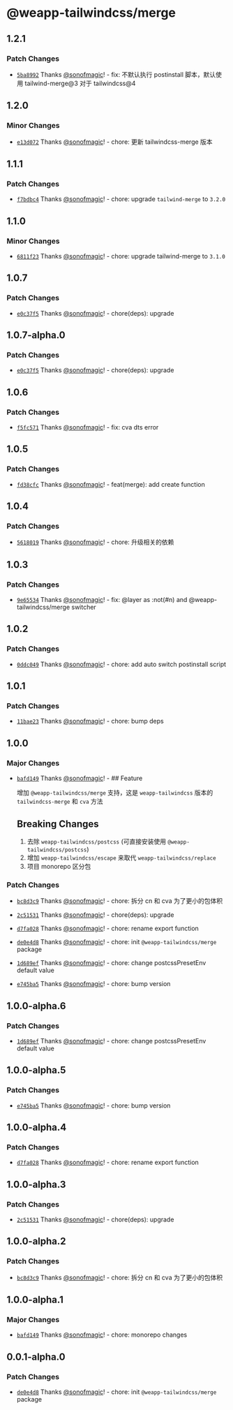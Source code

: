# @weapp-tailwindcss/merge

## 1.2.1

### Patch Changes

- [`5ba8992`](https://github.com/sonofmagic/weapp-tailwindcss/commit/5ba89920b01517ccb90598660cd0d5f9a4b4f623) Thanks [@sonofmagic](https://github.com/sonofmagic)! - fix: 不默认执行 postinstall 脚本，默认使用 tailwind-merge@3 对于 tailwindcss@4

## 1.2.0

### Minor Changes

- [`e13d072`](https://github.com/sonofmagic/weapp-tailwindcss/commit/e13d072524100b0ff7292e2e316b40d5cdadedb5) Thanks [@sonofmagic](https://github.com/sonofmagic)! - chore: 更新 tailwindcss-merge 版本

## 1.1.1

### Patch Changes

- [`f7bdbc4`](https://github.com/sonofmagic/weapp-tailwindcss/commit/f7bdbc41fda927f2884305730781621bad4f3157) Thanks [@sonofmagic](https://github.com/sonofmagic)! - chore: upgrade `tailwind-merge` to `3.2.0`

## 1.1.0

### Minor Changes

- [`6811f23`](https://github.com/sonofmagic/weapp-tailwindcss/commit/6811f231932925cf1f34ef45eda5b233d792d54f) Thanks [@sonofmagic](https://github.com/sonofmagic)! - chore: upgrade tailwind-merge to `3.1.0`

## 1.0.7

### Patch Changes

- [`e0c37f5`](https://github.com/sonofmagic/weapp-tailwindcss/commit/e0c37f5f546b143341a75701a1907f876df38fa9) Thanks [@sonofmagic](https://github.com/sonofmagic)! - chore(deps): upgrade

## 1.0.7-alpha.0

### Patch Changes

- [`e0c37f5`](https://github.com/sonofmagic/weapp-tailwindcss/commit/e0c37f5f546b143341a75701a1907f876df38fa9) Thanks [@sonofmagic](https://github.com/sonofmagic)! - chore(deps): upgrade

## 1.0.6

### Patch Changes

- [`f5fc571`](https://github.com/sonofmagic/weapp-tailwindcss/commit/f5fc5713732fd093fb17991117862ef87aa0dd2f) Thanks [@sonofmagic](https://github.com/sonofmagic)! - fix: cva dts error

## 1.0.5

### Patch Changes

- [`fd38cfc`](https://github.com/sonofmagic/weapp-tailwindcss/commit/fd38cfce64ee3edc7d454928367d76ff0e0c829a) Thanks [@sonofmagic](https://github.com/sonofmagic)! - feat(merge): add create function

## 1.0.4

### Patch Changes

- [`5618019`](https://github.com/sonofmagic/weapp-tailwindcss/commit/5618019c36bfabdef0cd4512f779127b83273db9) Thanks [@sonofmagic](https://github.com/sonofmagic)! - chore: 升级相关的依赖

## 1.0.3

### Patch Changes

- [`9e65534`](https://github.com/sonofmagic/weapp-tailwindcss/commit/9e65534f035ee4e17a2dc0b891278cacb92d5a0b) Thanks [@sonofmagic](https://github.com/sonofmagic)! - fix: @layer as :not(#n) and @weapp-tailwindcss/merge switcher

## 1.0.2

### Patch Changes

- [`0ddc049`](https://github.com/sonofmagic/weapp-tailwindcss/commit/0ddc0498c8d6ab5da298ab2f426e6b2c7e2de242) Thanks [@sonofmagic](https://github.com/sonofmagic)! - chore: add auto switch postinstall script

## 1.0.1

### Patch Changes

- [`11bae23`](https://github.com/sonofmagic/weapp-tailwindcss/commit/11bae23fd3de7332fd06a980b6a418f4795f6bc9) Thanks [@sonofmagic](https://github.com/sonofmagic)! - chore: bump deps

## 1.0.0

### Major Changes

- [`bafd149`](https://github.com/sonofmagic/weapp-tailwindcss/commit/bafd149f0510b30cbf95711223583055023e7875) Thanks [@sonofmagic](https://github.com/sonofmagic)! - ## Feature

  增加 `@weapp-tailwindcss/merge` 支持，这是 `weapp-tailwindcss` 版本的 `tailwindcss-merge` 和 `cva` 方法

  ## Breaking Changes

  1. 去除 `weapp-tailwindcss/postcss` (可直接安装使用 `@weapp-tailwindcss/postcss`)
  2. 增加 `weapp-tailwindcss/escape` 来取代 `weapp-tailwindcss/replace`
  3. 项目 monorepo 区分包

### Patch Changes

- [`bc8d3c9`](https://github.com/sonofmagic/weapp-tailwindcss/commit/bc8d3c9997fe9fb388093dafe6924021d243fd39) Thanks [@sonofmagic](https://github.com/sonofmagic)! - chore: 拆分 cn 和 cva 为了更小的包体积

- [`2c51531`](https://github.com/sonofmagic/weapp-tailwindcss/commit/2c515310f1fdfd15d11e2e35213c7e6bfcb55c3d) Thanks [@sonofmagic](https://github.com/sonofmagic)! - chore(deps): upgrade

- [`d7fa028`](https://github.com/sonofmagic/weapp-tailwindcss/commit/d7fa02877ce74792687765766ff94ae3e30edf3b) Thanks [@sonofmagic](https://github.com/sonofmagic)! - chore: rename export function

- [`de0e4d8`](https://github.com/sonofmagic/weapp-tailwindcss/commit/de0e4d8f38477e806df74b24926d280319ac8419) Thanks [@sonofmagic](https://github.com/sonofmagic)! - chore: init `@weapp-tailwindcss/merge` package

- [`1d689ef`](https://github.com/sonofmagic/weapp-tailwindcss/commit/1d689efca6cf0de7e476b03b2be8d09284beae68) Thanks [@sonofmagic](https://github.com/sonofmagic)! - chore: change postcssPresetEnv default value

- [`e745ba5`](https://github.com/sonofmagic/weapp-tailwindcss/commit/e745ba5cd9e232c0b5b7053538beb0772240eab8) Thanks [@sonofmagic](https://github.com/sonofmagic)! - chore: bump version

## 1.0.0-alpha.6

### Patch Changes

- [`1d689ef`](https://github.com/sonofmagic/weapp-tailwindcss/commit/1d689efca6cf0de7e476b03b2be8d09284beae68) Thanks [@sonofmagic](https://github.com/sonofmagic)! - chore: change postcssPresetEnv default value

## 1.0.0-alpha.5

### Patch Changes

- [`e745ba5`](https://github.com/sonofmagic/weapp-tailwindcss/commit/e745ba5cd9e232c0b5b7053538beb0772240eab8) Thanks [@sonofmagic](https://github.com/sonofmagic)! - chore: bump version

## 1.0.0-alpha.4

### Patch Changes

- [`d7fa028`](https://github.com/sonofmagic/weapp-tailwindcss/commit/d7fa02877ce74792687765766ff94ae3e30edf3b) Thanks [@sonofmagic](https://github.com/sonofmagic)! - chore: rename export function

## 1.0.0-alpha.3

### Patch Changes

- [`2c51531`](https://github.com/sonofmagic/weapp-tailwindcss/commit/2c515310f1fdfd15d11e2e35213c7e6bfcb55c3d) Thanks [@sonofmagic](https://github.com/sonofmagic)! - chore(deps): upgrade

## 1.0.0-alpha.2

### Patch Changes

- [`bc8d3c9`](https://github.com/sonofmagic/weapp-tailwindcss/commit/bc8d3c9997fe9fb388093dafe6924021d243fd39) Thanks [@sonofmagic](https://github.com/sonofmagic)! - chore: 拆分 cn 和 cva 为了更小的包体积

## 1.0.0-alpha.1

### Major Changes

- [`bafd149`](https://github.com/sonofmagic/weapp-tailwindcss/commit/bafd149f0510b30cbf95711223583055023e7875) Thanks [@sonofmagic](https://github.com/sonofmagic)! - chore: monorepo changes

## 0.0.1-alpha.0

### Patch Changes

- [`de0e4d8`](https://github.com/sonofmagic/weapp-tailwindcss/commit/de0e4d8f38477e806df74b24926d280319ac8419) Thanks [@sonofmagic](https://github.com/sonofmagic)! - chore: init `@weapp-tailwindcss/merge` package

